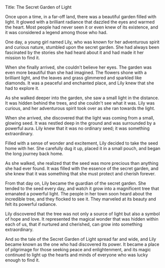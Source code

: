 Title: The Secret Garden of Light

Once upon a time, in a far-off land, there was a beautiful garden filled with light. It glowed with a brilliant radiance that dazzled the eyes and warmed the heart. Most people had never seen it or even knew of its existence, and it was considered a legend among those who had.

One day, a young girl named Lily, who was known for her adventurous spirit and curious nature, stumbled upon the secret garden. She had always been fascinated by the stories she had heard about it and had made it her mission to find it.

When she finally arrived, she couldn't believe her eyes. The garden was even more beautiful than she had imagined. The flowers shone with a brilliant light, and the leaves and grass glimmered and sparkled like diamonds. It was a peaceful and enchanted place, and Lily knew that she had to explore it.

As she walked deeper into the garden, she saw a small light in the distance. It was hidden behind the trees, and she couldn't see what it was. Lily was curious, and her adventurous spirit took over as she ran towards the light.

When she arrived, she discovered that the light was coming from a small, glowing seed. It was nestled deep in the ground and was surrounded by a powerful aura. Lily knew that it was no ordinary seed; it was something extraordinary.

Filled with a sense of wonder and excitement, Lily decided to take the seed home with her. She carefully dug it up, placed it in a small pouch, and began the long journey back home.

As she walked, she realized that the seed was more precious than anything she had ever found. It was filled with the essence of the secret garden, and she knew that it was something that she must protect and cherish forever.

From that day on, Lily became the guardian of the secret garden. She tended to the seed every day, and watch it grow into a magnificent tree that emanated a powerful light. The people in her town soon heard about the incredible tree, and they flocked to see it. They marveled at its beauty and felt its powerful radiance.

Lily discovered that the tree was not only a source of light but also a symbol of hope and love. It represented the magical wonder that was hidden within each of us, that if nurtured and cherished, can grow into something extraordinary.

And so the tale of the Secret Garden of Light spread far and wide, and Lily became known as the one who had discovered its power. It became a place of pilgrimage for those seeking peace and enlightenment, and its magic continued to light up the hearts and minds of everyone who was lucky enough to find it.